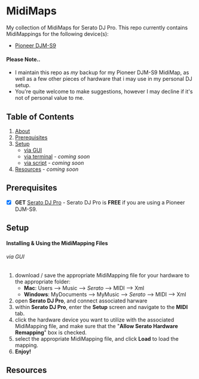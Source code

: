 # MidiMaps<a name="About"></a>

My collection of MidiMaps for Serato DJ Pro.  This repo currently contains MidiMappings for the following device(s):
* [Pioneer DJM-S9](https://github.com/marscanbueno/MidiMaps/blob/master/PioneerDJM-S9.md)

#### Please Note..

* I maintain this repo as *my* backup for my Pioneer DJM-S9 MidiMap, as well as a few other pieces of hardware that i may use in my personal DJ setup.
* You're quite welcome to make suggestions, however I may decline if it's not of personal value to me.

## Table of Contents

  1. [About](#About)
  2. [Prerequisites](#Prerequisites)
  3. [Setup](#Setup)
      * [via GUI](#viaGUI)
      * [via terminal](#viaterminal) - *coming soon*
      * [via script](#viascript) - *coming soon*
  4. [Resources](#Resources) - *coming soon*

## Prerequisites<a name="Prerequisites"></a>

- [x] **GET** [Serato DJ Pro](https://serato.com/dj/pro) - Serato DJ Pro is **FREE** if you are using a Pioneer DJM-S9.

## Setup<a name="Setup"></a>
#### Installing & Using the MidiMapping Files

###### via GUI<a name="viaGUI">
  1. download / save the appropriate MidiMapping file for your hardware to the appropriate folder:
      - **Mac**: Users --> Music --> _Serato_ --> MIDI --> Xml
      - **Windows**: MyDocuments --> MyMusic --> _Serato_ --> MIDI --> Xml
  2. open **Serato DJ Pro**, and connect associated harware
  3. within **Serato DJ Pro**, enter the **Setup** screen and navigate to the **MIDI** tab.
  4. click the hardware device you want to utilize with the associated MidiMapping file, and make sure that the "**Allow Serato Hardware Remapping**" box is checked.
  5. select the appropriate MidiMapping file, and click **Load** to load the mapping.
  6. **Enjoy!**

  ## Resources<a name="Resources"></a>
